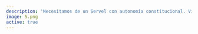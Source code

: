 ```yaml
---
description: 'Necesitamos de un Servel con autonomía constitucional. Vía @Ciudadanoi #AgendaTransparencia http://agendatransparencia.cl http://ow.ly/i/azkvO'
image: 5.png
active: true
---
```

